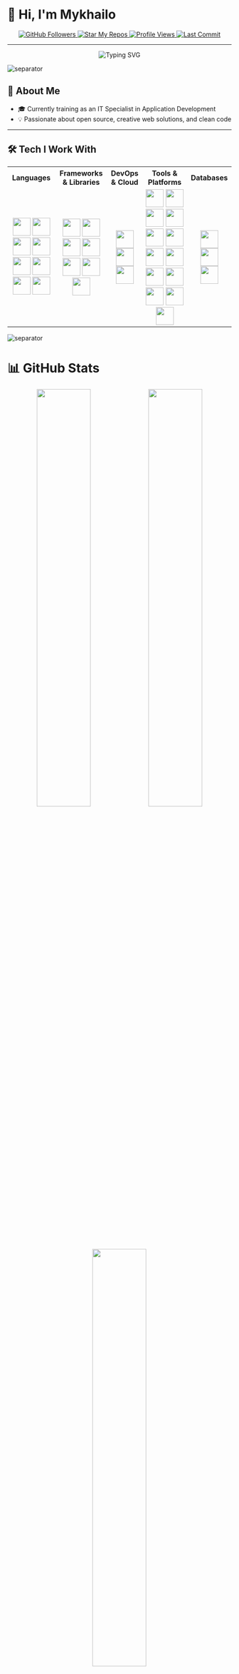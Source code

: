 # 👋 Hi, I'm Mykhailo

<p align="center">
  <a href="https://github.com/kamidzu9?tab=followers">
    <img src="https://img.shields.io/github/followers/kamidzu9?label=Followers&style=social" alt="GitHub Followers" />
  </a>
  <a href="https://github.com/kamidzu9?tab=repositories">
    <img src="https://img.shields.io/badge/%F0%9F%8C%90%20Star%20My%20Repos-kamidzu9-blueviolet" alt="Star My Repos" />
  </a>
  <a href="https://github.com/kamidzu9">
    <img src="https://komarev.com/ghpvc/?username=kamidzu9&label=Profile%20Views&color=0e75b6&style=flat" alt="Profile Views" />
  </a>
  <a href="https://github.com/kamidzu9">
    <img src="https://img.shields.io/github/last-commit/kamidzu9/kamidzu9?color=green" alt="Last Commit" />
  </a>
</p>

---

<p align="center">
  <img src="https://readme-typing-svg.herokuapp.com?font=Fira+Code&pause=800&color=0EF7BB&width=700&height=40&lines=Welcome!;I+am+Mykhailo+Solovey;IT+Specialist+in+Application+Development" alt="Typing SVG" />
</p>

<img src="https://raw.githubusercontent.com/kamidzu9/kamidzu9/main/assets/border_separator.gif" alt="separator" />

## 🌟 About Me

- 🎓 Currently training as an IT Specialist in Application Development
- 💡 Passionate about open source, creative web solutions, and clean code

---

## 🛠️ Tech I Work With

<div align="center">
  <table>
    <tr>
      <th>Languages</th>
      <th>Frameworks & Libraries</th>
      <th>DevOps & Cloud</th>
      <th>Tools & Platforms</th>
      <th>Databases</th>
    </tr>
    <tr align="center">
      <td>
        <img src="https://cdn.jsdelivr.net/gh/devicons/devicon/icons/bash/bash-original.svg" width="40" />
        <img src="https://cdn.jsdelivr.net/gh/devicons/devicon/icons/css3/css3-original.svg" width="40" />
        <img src="https://cdn.jsdelivr.net/gh/devicons/devicon/icons/html5/html5-original.svg" width="40" />
        <img src="https://cdn.jsdelivr.net/gh/devicons/devicon/icons/javascript/javascript-original.svg" width="40" />
        <img src="https://cdn.jsdelivr.net/gh/devicons/devicon/icons/php/php-original.svg" width="40" />
        <img src="https://cdn.jsdelivr.net/gh/devicons/devicon/icons/python/python-original.svg" width="40" />
        <img src="https://cdn.jsdelivr.net/gh/devicons/devicon/icons/sass/sass-original.svg" width="40" />
        <img src="https://cdn.jsdelivr.net/gh/devicons/devicon/icons/typescript/typescript-original.svg" width="40" />
      </td>
      <td>
        <img src="https://cdn.jsdelivr.net/gh/devicons/devicon/icons/bootstrap/bootstrap-original.svg" width="40" />
        <img src="https://cdn.jsdelivr.net/gh/devicons/devicon/icons/laravel/laravel-original.svg" width="40" />
        <img src="https://cdn.jsdelivr.net/gh/devicons/devicon/icons/nextjs/nextjs-original.svg" width="40" />
        <img src="https://cdn.jsdelivr.net/gh/devicons/devicon/icons/react/react-original.svg" width="40" />
        <img src="https://cdn.jsdelivr.net/gh/devicons/devicon/icons/tailwindcss/tailwindcss-original.svg" width="40" />
        <img src="https://cdn.jsdelivr.net/gh/devicons/devicon/icons/vitejs/vitejs-original.svg" width="40" />
        <img src="https://cdn.jsdelivr.net/gh/devicons/devicon/icons/vuejs/vuejs-original.svg" width="40" />
      </td>
      <td>
        <img src="https://cdn.jsdelivr.net/gh/devicons/devicon/icons/docker/docker-original.svg" width="40" />
        <img src="https://cdn.jsdelivr.net/gh/devicons/devicon/icons/githubactions/githubactions-plain.svg" width="40" />
        <img src="https://cdn.jsdelivr.net/gh/devicons/devicon/icons/vercel/vercel-original.svg" width="40" />
      </td>
      <td>
        <img src="https://cdn.jsdelivr.net/gh/devicons/devicon/icons/apache/apache-original.svg" width="40" />
        <img src="https://cdn.jsdelivr.net/gh/devicons/devicon/icons/git/git-original.svg" width="40" />
        <img src="https://cdn.jsdelivr.net/gh/devicons/devicon/icons/github/github-original.svg" width="40" />
        <img src="https://cdn.jsdelivr.net/gh/devicons/devicon/icons/npm/npm-original-wordmark.svg" width="40" />
        <img src="https://cdn.jsdelivr.net/gh/devicons/devicon/icons/linux/linux-original.svg" width="40" />
        <img src="https://cdn.jsdelivr.net/gh/devicons/devicon/icons/nixos/nixos-original.svg" width="40" />
        <img src="https://cdn.jsdelivr.net/gh/devicons/devicon/icons/fedora/fedora-original.svg" width="40" />
        <img src="https://cdn.jsdelivr.net/gh/devicons/devicon/icons/debian/debian-original.svg" width="40" />
        <img src="https://cdn.jsdelivr.net/gh/devicons/devicon/icons/ubuntu/ubuntu-original.svg" width="40" />
        <img src="https://cdn.jsdelivr.net/gh/devicons/devicon/icons/archlinux/archlinux-original.svg" width="40" />
        <img src="https://cdn.jsdelivr.net/gh/devicons/devicon/icons/shopware/shopware-original.svg" width="40" />
        <img src="https://cdn.jsdelivr.net/gh/devicons/devicon/icons/vscode/vscode-original.svg" width="40" />
        <img src="https://cdn.jsdelivr.net/gh/devicons/devicon/icons/wordpress/wordpress-plain.svg" width="40" />
      </td>
      <td>
        <img src="https://cdn.jsdelivr.net/gh/devicons/devicon/icons/mysql/mysql-original.svg" width="40" />
        <img src="https://cdn.jsdelivr.net/gh/devicons/devicon/icons/postgresql/postgresql-original.svg" width="40" />
        <img src="https://cdn.jsdelivr.net/gh/devicons/devicon/icons/mongodb/mongodb-original.svg" width="40" />
      </td>
    </tr>
  </table>
</div>

<img src="https://raw.githubusercontent.com/kamidzu9/kamidzu9/main/assets/border_separator.gif" alt="separator" />

# 📊 GitHub Stats

<div align="center">
  <img src="https://github-readme-stats.vercel.app/api?username=kamidzu9&show_icons=true&theme=tokyonight&hide_border=true" width="49%" />
  <img src="https://streak-stats.demolab.com?user=kamidzu9&theme=tokyonight&hide_border=true" width="49%" />
  <br><br>
  <img src="https://github-readme-stats.vercel.app/api/top-langs/?username=kamidzu9&layout=compact&theme=tokyonight&hide_border=true" width="49%" />
  <br><br>
  <img src="https://github-profile-trophy.vercel.app/?username=kamidzu9&theme=tokyonight&no-frame=true" width="98%" />
  <br><br>
  <img src="https://github-profile-summary-cards.vercel.app/api/cards/profile-details?username=kamidzu9&theme=tokyonight" width="98%" />
  <br><br>
  <img src="https://github-profile-summary-cards.vercel.app/api/cards/repos-per-language?username=kamidzu9&theme=tokyonight" width="49%" />
  <img src="https://github-profile-summary-cards.vercel.app/api/cards/most-commit-language?username=kamidzu9&theme=tokyonight" width="49%" />
  <br><br>
  <img src="https://github-profile-summary-cards.vercel.app/api/cards/stats?username=kamidzu9&theme=tokyonight" width="49%" />
  <img src="https://github-profile-summary-cards.vercel.app/api/cards/productive-time?username=kamidzu9&theme=tokyonight&utcOffset=+2" width="49%" />  
  <br><br>
  <img src="https://github-readme-stats.vercel.app/api/wakatime?username=kamidzu9&layout=compact&theme=tokyonight&hide_border=true" width="98%" />
</div>

<img src="https://raw.githubusercontent.com/kamidzu9/kamidzu9/main/assets/border_separator.gif" alt="separator" />

## 📝 Working On

- Check my repos: https://github.com/kamidzu9?tab=repositories

---

## 📫 Get In Touch

<p align="center">
  <a href="mailto:msolovey.job@gmail.com"><img src="https://skillicons.dev/icons?i=gmail" width="40" /></a>
  <a href="https://www.linkedin.com/in/mykhailo-solovey-34345934a/"><img src="https://skillicons.dev/icons?i=linkedin" width="40" /></a>
  <a href="https://github.com/kamidzu9"><img src="https://skillicons.dev/icons?i=github" width="40" /></a>
</p>

---

<p align="center">
  Thanks for checking out my profile! ⭐
</p>
